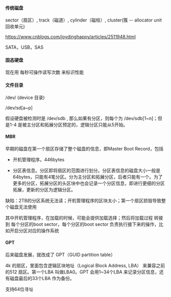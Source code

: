 #### 传统磁盘

sector（扇区）, track（磁道）, cylinder（磁柱）, cluster(簇 -- allocator unit 回收单元)

https://www.cnblogs.com/joydinghappy/articles/2511948.html



SATA，USB，SAS

#### 固态硬盘

现在用  每秒可操作读写次数  来标识性能



#### 文件目录

/dev/     (device 目录)

/dev/sd[a~p] 

假设硬盘被检测时是 /dev/sdb , 那么如果有分区，则每个为 /dev/sdb[1~n]；但是1-4 是被主分区和拓展分区预定的，逻辑分区只能从5开始。



#### MBR

早期的磁盘在第一个扇区存储了整个磁盘的信息，即Master Boot Record，包括

- 开机管理程序。446bytes

- 分区表信息。分区即将扇区的范围进行划分。分区表信息的磁盘大小一般是64bytes，只能有4笔分区。分为主分区和拓展分区，后者只能有一个。为了更多的分区，拓展分区的头区块中也会记录一个分区信息，即进行更细的分区拓展，更新的分区为逻辑分区。

缺陷：2TB的分区系统无法读；开机管理程序的区块太小；第一个扇区损毁导致整个磁盘无法使用



其中开机管理程序，在加载的时候，可能会提供加载选择；然后将加载过程 转接到 每个分区的boot sector，每个分区的boot sector 负责执行接下来的操作，比如开启分区对应的操作系统

#### GPT

后来磁盘发展，就改成了 GPT（GUID partition table）

4k 的扇区，里面包含逻辑区块地址（Logical Block Address, LBA） 来兼容之前的512 扇区。第一个LBA 叫做LBA0。GPT 会用1~34个LBA 来记录分区信息，还有磁盘最后的33个LBA 作为备份。

支持64位寻址



